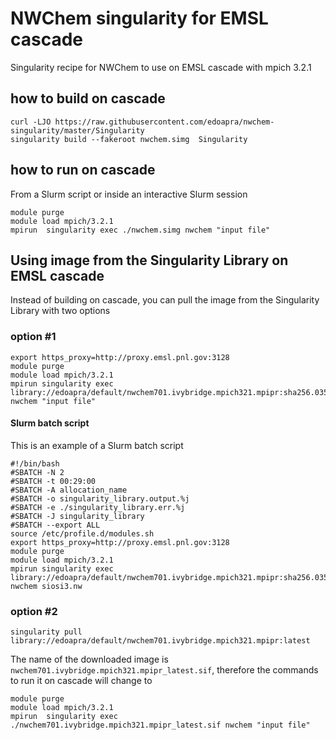 # NWChem singularity for EMSL cascade 

Singularity recipe for NWChem to use on EMSL cascade with mpich 3.2.1

## how to build on cascade
```
curl -LJO https://raw.githubusercontent.com/edoapra/nwchem-singularity/master/Singularity
singularity build --fakeroot nwchem.simg  Singularity
```
## how to run on cascade

From a Slurm script or inside an interactive Slurm session
```
module purge
module load mpich/3.2.1
mpirun  singularity exec ./nwchem.simg nwchem "input file"
```

## Using image from the Singularity Library on EMSL cascade
Instead of building on cascade, you can pull the image from the Singularity Library with two options
### option \#1
```
export https_proxy=http://proxy.emsl.pnl.gov:3128
module purge
module load mpich/3.2.1
mpirun singularity exec library://edoapra/default/nwchem701.ivybridge.mpich321.mpipr:sha256.03560327f67283ba0622594293bd35c61b4dc1e00228561b6cb5bd484ae205bc nwchem "input file"
```

#### Slurm batch script

This is an example of a Slurm batch script
```
#!/bin/bash
#SBATCH -N 2
#SBATCH -t 00:29:00
#SBATCH -A allocation_name
#SBATCH -o singularity_library.output.%j
#SBATCH -e ./singularity_library.err.%j
#SBATCH -J singularity_library
#SBATCH --export ALL
source /etc/profile.d/modules.sh
export https_proxy=http://proxy.emsl.pnl.gov:3128
module purge
module load mpich/3.2.1
mpirun singularity exec library://edoapra/default/nwchem701.ivybridge.mpich321.mpipr:sha256.03560327f67283ba0622594293bd35c61b4dc1e00228561b6cb5bd484ae205bc nwchem siosi3.nw
```

### option \#2
```
singularity pull library://edoapra/default/nwchem701.ivybridge.mpich321.mpipr:latest 
```
The name of the downloaded image is `nwchem701.ivybridge.mpich321.mpipr_latest.sif`, therefore the commands to run it on cascade will change to

```
module purge
module load mpich/3.2.1
mpirun  singularity exec ./nwchem701.ivybridge.mpich321.mpipr_latest.sif nwchem "input file"
```
